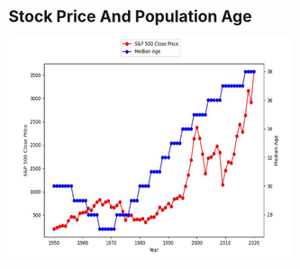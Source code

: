 # Stock Price And Population Age
<img src="analyze_data/stock_price_median_age_line_chart.jpg" width="650" height="400">
